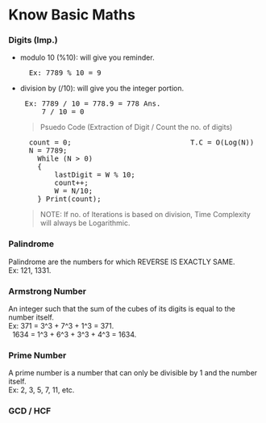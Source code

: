 # Know Basic Maths
### Digits (Imp.)

- modulo 10 (%10): will give you reminder.
  <pre>  Ex: 7789 % 10 = 9 </pre>
- division by (/10): will give you the   integer portion.
  <pre> Ex: 7789 / 10 = 778.9 = 778 Ans.  
       7 / 10 = 0 </pre>

  > Psuedo Code (Extraction of Digit / Count the no. of digits)
    <pre>  count = 0;                            T.C = O(Log(N))
    N = 7789;
      While (N > 0)
      {
          lastDigit = W % 10;
          count++;
          W = N/10;
      } Print(count); </pre>
  > NOTE: If no. of Iterations is based on division, Time Complexity will always be Logarithmic.

### Palindrome 
  Palindrome are the numbers for which REVERSE IS EXACTLY SAME.  
  Ex: 121, 1331.

### Armstrong Number 
  An integer such that the sum of the cubes of its digits is equal to the number itself.  
  Ex: 371 = 3^3 + 7^3 + 1^3 = 371.  
  &nbsp;  1634 = 1^3 + 6^3 + 3^3 + 4^3 = 1634.

### Prime Number  
   A prime number is a number that can only be divisible by 1 and the number itself.  
   Ex: 2, 3, 5, 7, 11, etc.

### GCD / HCF

